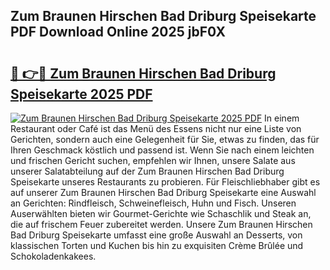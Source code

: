 ## Zum Braunen Hirschen Bad Driburg Speisekarte PDF Download Online 2025 jbF0X

# <h2><a href="http://gc94l89.nevu.top/?p=Zum+Braunen+Hirschen+Bad+Driburg+Speisekarte">🔗 👉🔴 Zum Braunen Hirschen Bad Driburg Speisekarte 2025 PDF</a></h2>

[![Zum Braunen Hirschen Bad Driburg Speisekarte 2025 PDF](https://i.imgur.com/dBaPXMq.png)](http://gc94l89.nevu.top/?p=Zum+Braunen+Hirschen+Bad+Driburg+Speisekarte)
In einem Restaurant oder Café ist das Menü des Essens nicht nur eine Liste von Gerichten, sondern auch eine Gelegenheit für Sie, etwas zu finden, das für Ihren Geschmack köstlich und passend ist. Wenn Sie nach einem leichten und frischen Gericht suchen, empfehlen wir Ihnen, unsere Salate aus unserer Salatabteilung auf der Zum Braunen Hirschen Bad Driburg Speisekarte unseres Restaurants zu probieren. Für Fleischliebhaber gibt es auf unserer Zum Braunen Hirschen Bad Driburg Speisekarte eine Auswahl an Gerichten: Rindfleisch, Schweinefleisch, Huhn und Fisch. Unseren Auserwählten bieten wir Gourmet-Gerichte wie Schaschlik und Steak an, die auf frischem Feuer zubereitet werden. Unsere Zum Braunen Hirschen Bad Driburg Speisekarte umfasst eine große Auswahl an Desserts, von klassischen Torten und Kuchen bis hin zu exquisiten Crème Brûlée und Schokoladenkakees.
